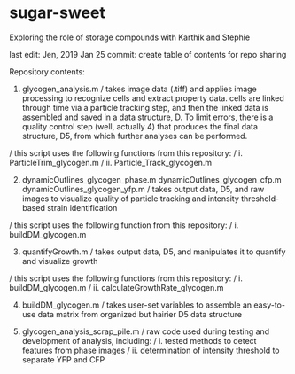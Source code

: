 # sugar-sweet
Exploring the role of storage compounds with Karthik and Stephie

last edit: Jen, 2019 Jan 25
commit: create table of contents for repo sharing


Repository contents:

1. glycogen_analysis.m
/ takes image data (.tiff) and applies image processing to recognize cells and extract property data. cells are linked through time via a particle tracking step, and then the linked data is assembled and saved in a data structure, D. To limit errors, there is a quality control step (well, actually 4) that produces the final data structure, D5, from which further analyses can be performed.

/ this script uses the following functions from this repository:
/		i. ParticleTrim_glycogen.m
/	   ii. Particle_Track_glycogen.m



2. dynamicOutlines_glycogen_phase.m
   dynamicOutlines_glycogen_cfp.m
   dynamicOutlines_glycogen_yfp.m
/  takes output data, D5, and raw images to visualize quality of particle tracking and intensity threshold-based strain identification

/  this script uses the following function from this repository:
/		i. buildDM_glycogen.m



3. quantifyGrowth.m
/  takes output data, D5, and manipulates it to quantify and visualize growth

/  this script uses the following functions from this repository:
/ 		i. buildDM_glycogen.m
/	   ii. calculateGrowthRate_glycogen.m



4. buildDM_glycogen.m
/  takes user-set variables to assemble an easy-to-use data matrix from organized but hairier D5 data structure



5. glycogen_analysis_scrap_pile.m
/  raw code used during testing and development of analysis, including:
/		i. tested methods to detect features from phase images
/	   ii. determination of intensity threshold to separate YFP and CFP




